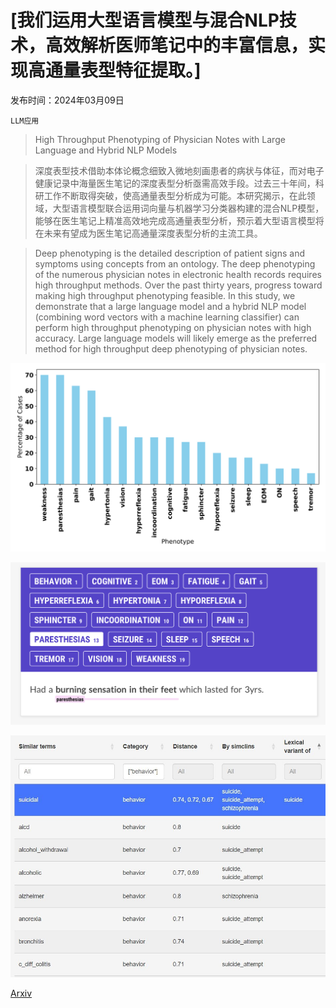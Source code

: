 # [我们运用大型语言模型与混合NLP技术，高效解析医师笔记中的丰富信息，实现高通量表型特征提取。]

发布时间：2024年03月09日

`LLM应用`

> High Throughput Phenotyping of Physician Notes with Large Language and Hybrid NLP Models

> 深度表型技术借助本体论概念细致入微地刻画患者的病状与体征，而对电子健康记录中海量医生笔记的深度表型分析亟需高效手段。过去三十年间，科研工作不断取得突破，使高通量表型分析成为可能。本研究揭示，在此领域，大型语言模型联合运用词向量与机器学习分类器构建的混合NLP模型，能够在医生笔记上精准高效地完成高通量表型分析，预示着大型语言模型将在未来有望成为医生笔记高通量深度表型分析的主流工具。

> Deep phenotyping is the detailed description of patient signs and symptoms using concepts from an ontology. The deep phenotyping of the numerous physician notes in electronic health records requires high throughput methods. Over the past thirty years, progress toward making high throughput phenotyping feasible. In this study, we demonstrate that a large language model and a hybrid NLP model (combining word vectors with a machine learning classifier) can perform high throughput phenotyping on physician notes with high accuracy. Large language models will likely emerge as the preferred method for high throughput deep phenotyping of physician notes.

![我们运用大型语言模型与混合NLP技术，高效解析医师笔记中的丰富信息，实现高通量表型特征提取。](../../../paper_images/2403.05920/bar_chart_binarized_percentage.png)

![我们运用大型语言模型与混合NLP技术，高效解析医师笔记中的丰富信息，实现高通量表型特征提取。](../../../paper_images/2403.05920/paresthesias.jpg)

![我们运用大型语言模型与混合NLP技术，高效解析医师笔记中的丰富信息，实现高通量表型特征提取。](../../../paper_images/2403.05920/Simclins_explorer_screenshot.jpg)

[Arxiv](https://arxiv.org/abs/2403.05920)